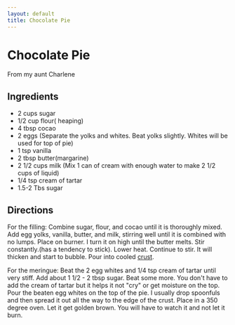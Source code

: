 ```yaml
---
layout: default
title: Chocolate Pie
---
```


# Chocolate Pie

From my aunt Charlene

## Ingredients

-   2 cups sugar
-   1/2 cup flour( heaping)
-   4 tbsp cocao
-   2 eggs (Separate the yolks and whites. Beat yolks slightly. Whites
    will be used for top of pie)
-   1 tsp vanilla
-   2 tbsp butter(margarine)
-   2 1/2 cups milk (Mix 1 can of cream with enough water to make 2 1/2
    cups of liquid)
-   1/4 tsp cream of tartar
-   1.5-2 Tbs sugar

## Directions

For the filling: Combine sugar, flour, and cocao until it is thoroughly
mixed. Add egg yolks, vanilla, butter, and milk, stirring well until it
is combined with no lumps. Place on burner. I turn it on high until the
butter melts. Stir constantly.(has a tendency to stick). Lower heat.
Continue to stir. It will thicken and start to bubble. Pour into cooled
[crust](Pie%20Crust).

For the meringue: Beat the 2 egg whites and 1/4 tsp cream of tartar
until very stiff. Add about 1 1/2 - 2 tbsp sugar. Beat some more. You
don't have to add the cream of tartar but it helps it not "cry" or get
moisture on the top. Pour the beaten egg whites on the top of the pie. I
usually drop spoonfuls and then spread it out all the way to the edge of
the crust. Place in a 350 degree oven. Let it get golden brown. You will
have to watch it and not let it burn.
